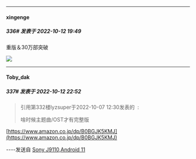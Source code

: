 

*****

####  xingenge  
##### 336#       发表于 2022-10-12 19:49

重版＆30万部突破

<img src="http://wx2.sinaimg.cn/large/740ca5e5gy1h72qwng8dwj20u01667ft.jpg" referrerpolicy="no-referrer">



*****

####  Toby_dak  
##### 337#       发表于 2022-10-12 22:52

<blockquote>引用第332楼lyzsuper于2022-10-07 12:30发表的  :

啥时候主题曲/OST才有完整版</blockquote>
[https://www.amazon.co.jp/dp/B0BGJK5KMJ](https://www.amazon.co.jp/dp/B0BGJK5KMJ)

----发送自 [Sony J9110,Android 11](http://stage1.5j4m.com/?1.37)

